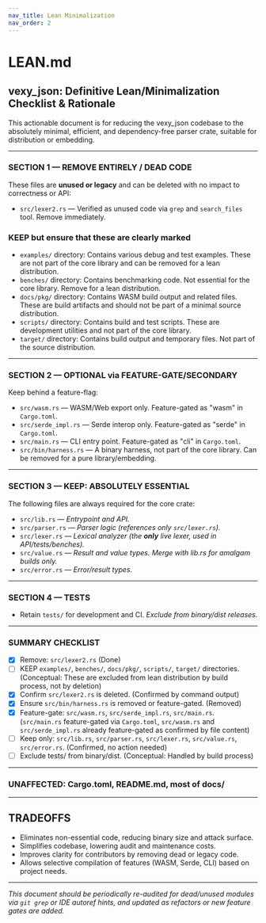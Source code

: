 ```yaml
---
nav_title: Lean Minimalization
nav_order: 2
---
```


# LEAN.md

## vexy_json: Definitive Lean/Minimalization Checklist & Rationale

This actionable document is for reducing the vexy_json codebase to the absolutely minimal, efficient, and dependency-free parser crate, suitable for distribution or embedding.

---
### SECTION 1 — **REMOVE ENTIRELY / DEAD CODE**

These files are **unused or legacy** and can be deleted with no impact to correctness or API:

- `src/lexer2.rs` — Verified as unused code via `grep` and `search_files` tool. Remove immediately.

### KEEP but ensure that these are clearly marked 

- `examples/` directory: Contains various debug and test examples. These are not part of the core library and can be removed for a lean distribution.
- `benches/` directory: Contains benchmarking code. Not essential for the core library. Remove for a lean distribution.
- `docs/pkg/` directory: Contains WASM build output and related files. These are build artifacts and should not be part of a minimal source distribution.
- `scripts/` directory: Contains build and test scripts. These are development utilities and not part of the core library.
- `target/` directory: Contains build output and temporary files. Not part of the source distribution.


---
### SECTION 2 — **OPTIONAL via FEATURE-GATE/SECONDARY**

Keep behind a feature-flag:

- `src/wasm.rs` — WASM/Web export only. Feature-gated as "wasm" in `Cargo.toml`.
- `src/serde_impl.rs` — Serde interop only. Feature-gated as "serde" in `Cargo.toml`.
- `src/main.rs` — CLI entry point. Feature-gated as "cli" in `Cargo.toml`.
- `src/bin/harness.rs` — A binary harness, not part of the core library. Can be removed for a pure library/embedding.

---
### SECTION 3 — **KEEP: ABSOLUTELY ESSENTIAL**

The following files are always required for the core crate:

- `src/lib.rs` — *Entrypoint and API.*
- `src/parser.rs` — *Parser logic (references only `src/lexer.rs`).*
- `src/lexer.rs` — *Lexical analyzer (the **only** live lexer, used in API/tests/benches).* 
- `src/value.rs` — *Result and value types. Merge with lib.rs for amalgam builds only.*
- `src/error.rs` — *Error/result types.*

---
### SECTION 4 — **TESTS**

- Retain `tests/` for development and CI. *Exclude from binary/dist releases.*

---
### SUMMARY CHECKLIST

- [x] Remove: `src/lexer2.rs` (Done)
- [ ] KEEP `examples/`, `benches/`, `docs/pkg/`, `scripts/`, `target/` directories. (Conceptual: These are excluded from lean distribution by build process, not by deletion)
- [x] Confirm `src/lexer2.rs` is deleted. (Confirmed by command output)
- [x] Ensure `src/bin/harness.rs` is removed or feature-gated. (Removed)
- [x] Feature-gate: `src/wasm.rs`, `src/serde_impl.rs`, `src/main.rs`. (`src/main.rs` feature-gated via `Cargo.toml`, `src/wasm.rs` and `src/serde_impl.rs` already feature-gated as confirmed by file content)
- [ ] Keep only: `src/lib.rs`, `src/parser.rs`, `src/lexer.rs`, `src/value.rs`, `src/error.rs`. (Confirmed, no action needed)
- [ ] Exclude tests/ from binary/dist. (Conceptual: Handled by build process)

---
### UNAFFECTED: Cargo.toml, README.md, most of docs/

---
## TRADEOFFS

- Eliminates non-essential code, reducing binary size and attack surface.
- Simplifies codebase, lowering audit and maintenance costs.
- Improves clarity for contributors by removing dead or legacy code.
- Allows selective compilation of features (WASM, Serde, CLI) based on project needs.

---
*This document should be periodically re-audited for dead/unused modules via `git grep` or IDE autoref hints, and updated as refactors or new feature gates are added.*